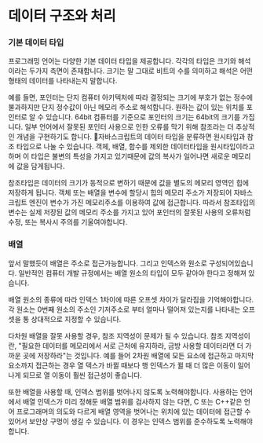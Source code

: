 # 데이터 구조와 처리

### 기본 데이터 타입

프로그래밍 언어는 다양한 기본 데이터 타입을 제공합니다. 각각의 타입은 크기와 해석이라는 두가지 측면이 존재합니다. 크기는 말 그대로 비트의 수를 의미하고 해석은 어떤 형태의 데이터를 나타내는지 말합니다.

예를 들면, 포인터는 단지 컴퓨터 아키텍처에 따라 결정되는 크기에 부호가 없는 정수에 불과하지만 단지 정수값이 아닌 메모리 주소로 해석합니다. 원하는 값이 있는 위치를 포인터로 알 수 있습니다. 64bit 컴퓨터를 기준으로 포인터의 크기는 64bit의 크기를 가집니다. 일부 언어에서 잘못된 포인터 사용으로 인한 오류를 막기 위해 참조라는 더 추상적인 개념을 구현하기도 합니다. 자바스크립트의 데이터 타입을 분류하면 원시타입과 참조 타입으로 나눌 수 있습니다. 객체, 배열, 함수를 제외한 데이터타입을 원시타입이라고 하며 이 타입은 불변의 특성을 가지고 있기때문에 값의 복사가 일어나면 새로운 메모리에 값을 담게됩니다.&#x20;

참조타입은 데이터의 크기가 동적으로 변하기 때문에 값을 별도의 메모리 영역인 힙에 저장하게 됩니다. 객체 또는 배열을 변수에 할당시 힙의 메모리 주소가 저장되어 자바스크립트 엔진이 변수가 가진 메모리주소를 이용하여 값에 접근합니다. 따라서 참조타입의 변수는 실제 저장된 값의 메모리 주소를 가지고 있어 포인터의 잘못된 사용의 오류처럼 수정, 또는 복사시 주의를 기울여야합니다.



### 배열

앞서 말했듯이 배열은 주소로 접근가능합니다. 그리고 인덱스와 원소로 구성되어있습니다. 일반적인 컴퓨터 개발 규정에서는 배열 원소의 타입이 모두 같아야 한다고 정해져 있습니다.

배열 원소의 종류에 따라 인덱스 1차이에 따른 오프셋 차이가 달라짐을 기억해야합니다. 각 원소는 0번째 원소의 주소인 기저주소로 부터 얼마나 떨어져 있는지를 나타내는 오프셋을 통 상대적으로 지정할 수 있습니다.

다차원 배열을 잘못 사용할 경우, 참조 지역성이 문제가 될 수 있습니다. 참조 지역성이란, "필요한 데이터를 메모리에서 서로 근처에 유지하라, 금방 사용할 데이터라면 더 가까운 곳에 저장하라"는 것입니다. 예를 들어 2차원 배열에 모든 요소에 접근하고 마지막 요소까지 접근하는 경우 열 덱스가 바뀔 때보다 행 인덱스가 뀔 때 더 많은 이동이 일어나게 되므로 열 이동이 훨씬 접근성이 좋습니다.

또한 배열을 사용할 때, 인덱스 범위를 벗어나지 않도록 노력해야합니다. 사용하는 언어에서 배열 인덱스가 미리 정해둔 배열 범위를 검사하지 않는 다면, C 또는 C++같은 언어 프로그래머의 의도와 다르게 배열 영역을 벗어나는 위치에 있는 데이터에 접근할 수 있어서 보안상 구멍이 생길 수 있습니다.  이 경우는 인덱스 범위를 준수하도록 노력해야합니다.
